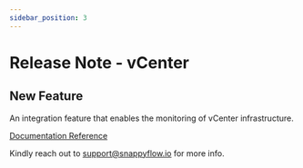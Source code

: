 ```yaml
---
sidebar_position: 3 
---
```

# Release Note - vCenter

## New Feature

An integration feature that enables the monitoring of vCenter infrastructure.

[Documentation Reference](/docs/sidebar-snappyflow-saas/Integrations/plugin/vcenter)

Kindly reach out to [support@snappyflow.io](mailto:support@snappyflow.io) for more info.

